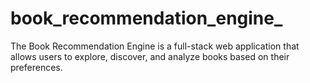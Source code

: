 # book_recommendation_engine_
The Book Recommendation Engine is a full-stack web application that allows users to explore, discover, and analyze books based on their preferences.

